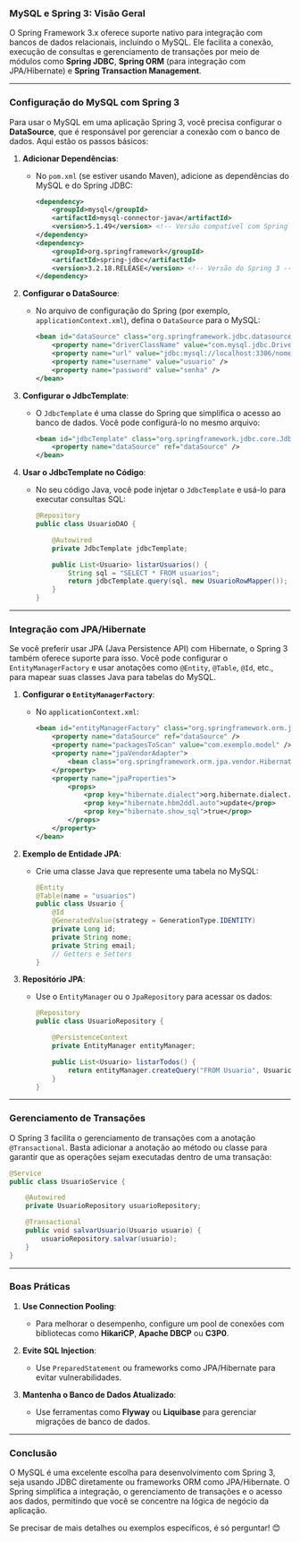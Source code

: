 ### **MySQL e Spring 3: Visão Geral**
O Spring Framework 3.x oferece suporte nativo para integração com bancos de dados relacionais, incluindo o MySQL. Ele facilita a conexão, execução de consultas e gerenciamento de transações por meio de módulos como **Spring JDBC**, **Spring ORM** (para integração com JPA/Hibernate) e **Spring Transaction Management**.

---

### **Configuração do MySQL com Spring 3**
Para usar o MySQL em uma aplicação Spring 3, você precisa configurar o **DataSource**, que é responsável por gerenciar a conexão com o banco de dados. Aqui estão os passos básicos:

1. **Adicionar Dependências**:
   - No `pom.xml` (se estiver usando Maven), adicione as dependências do MySQL e do Spring JDBC:
     ```xml
     <dependency>
         <groupId>mysql</groupId>
         <artifactId>mysql-connector-java</artifactId>
         <version>5.1.49</version> <!-- Versão compatível com Spring 3 -->
     </dependency>
     <dependency>
         <groupId>org.springframework</groupId>
         <artifactId>spring-jdbc</artifactId>
         <version>3.2.18.RELEASE</version> <!-- Versão do Spring 3 -->
     </dependency>
     ```

2. **Configurar o DataSource**:
   - No arquivo de configuração do Spring (por exemplo, `applicationContext.xml`), defina o `DataSource` para o MySQL:
     ```xml
     <bean id="dataSource" class="org.springframework.jdbc.datasource.DriverManagerDataSource">
         <property name="driverClassName" value="com.mysql.jdbc.Driver" />
         <property name="url" value="jdbc:mysql://localhost:3306/nome_do_banco" />
         <property name="username" value="usuario" />
         <property name="password" value="senha" />
     </bean>
     ```

3. **Configurar o JdbcTemplate**:
   - O `JdbcTemplate` é uma classe do Spring que simplifica o acesso ao banco de dados. Você pode configurá-lo no mesmo arquivo:
     ```xml
     <bean id="jdbcTemplate" class="org.springframework.jdbc.core.JdbcTemplate">
         <property name="dataSource" ref="dataSource" />
     </bean>
     ```

4. **Usar o JdbcTemplate no Código**:
   - No seu código Java, você pode injetar o `JdbcTemplate` e usá-lo para executar consultas SQL:
     ```java
     @Repository
     public class UsuarioDAO {

         @Autowired
         private JdbcTemplate jdbcTemplate;

         public List<Usuario> listarUsuarios() {
             String sql = "SELECT * FROM usuarios";
             return jdbcTemplate.query(sql, new UsuarioRowMapper());
         }
     }
     ```

---

### **Integração com JPA/Hibernate**
Se você preferir usar JPA (Java Persistence API) com Hibernate, o Spring 3 também oferece suporte para isso. Você pode configurar o `EntityManagerFactory` e usar anotações como `@Entity`, `@Table`, `@Id`, etc., para mapear suas classes Java para tabelas do MySQL.

1. **Configurar o `EntityManagerFactory`**:
   - No `applicationContext.xml`:
     ```xml
     <bean id="entityManagerFactory" class="org.springframework.orm.jpa.LocalContainerEntityManagerFactoryBean">
         <property name="dataSource" ref="dataSource" />
         <property name="packagesToScan" value="com.exemplo.model" />
         <property name="jpaVendorAdapter">
             <bean class="org.springframework.orm.jpa.vendor.HibernateJpaVendorAdapter" />
         </property>
         <property name="jpaProperties">
             <props>
                 <prop key="hibernate.dialect">org.hibernate.dialect.MySQL5Dialect</prop>
                 <prop key="hibernate.hbm2ddl.auto">update</prop>
                 <prop key="hibernate.show_sql">true</prop>
             </props>
         </property>
     </bean>
     ```

2. **Exemplo de Entidade JPA**:
   - Crie uma classe Java que represente uma tabela no MySQL:
     ```java
     @Entity
     @Table(name = "usuarios")
     public class Usuario {
         @Id
         @GeneratedValue(strategy = GenerationType.IDENTITY)
         private Long id;
         private String nome;
         private String email;
         // Getters e Setters
     }
     ```

3. **Repositório JPA**:
   - Use o `EntityManager` ou o `JpaRepository` para acessar os dados:
     ```java
     @Repository
     public class UsuarioRepository {

         @PersistenceContext
         private EntityManager entityManager;

         public List<Usuario> listarTodos() {
             return entityManager.createQuery("FROM Usuario", Usuario.class).getResultList();
         }
     }
     ```

---

### **Gerenciamento de Transações**
O Spring 3 facilita o gerenciamento de transações com a anotação `@Transactional`. Basta adicionar a anotação ao método ou classe para garantir que as operações sejam executadas dentro de uma transação:
```java
@Service
public class UsuarioService {

    @Autowired
    private UsuarioRepository usuarioRepository;

    @Transactional
    public void salvarUsuario(Usuario usuario) {
        usuarioRepository.salvar(usuario);
    }
}
```

---

### **Boas Práticas**
1. **Use Connection Pooling**:
   - Para melhorar o desempenho, configure um pool de conexões com bibliotecas como **HikariCP**, **Apache DBCP** ou **C3P0**.

2. **Evite SQL Injection**:
   - Use `PreparedStatement` ou frameworks como JPA/Hibernate para evitar vulnerabilidades.

3. **Mantenha o Banco de Dados Atualizado**:
   - Use ferramentas como **Flyway** ou **Liquibase** para gerenciar migrações de banco de dados.

---

### **Conclusão**
O MySQL é uma excelente escolha para desenvolvimento com Spring 3, seja usando JDBC diretamente ou frameworks ORM como JPA/Hibernate. O Spring simplifica a integração, o gerenciamento de transações e o acesso aos dados, permitindo que você se concentre na lógica de negócio da aplicação.

Se precisar de mais detalhes ou exemplos específicos, é só perguntar! 😊